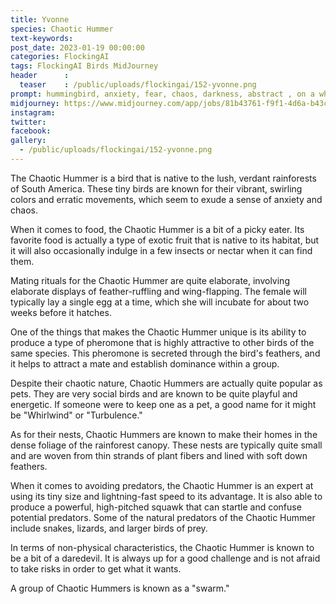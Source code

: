 ```yaml
---
title: Yvonne
species: Chaotic Hummer
text-keywords: 
post_date: 2023-01-19 00:00:00
categories: FlockingAI
tags: FlockingAI Birds MidJourney 
header      :
  teaser    : /public/uploads/flockingai/152-yvonne.png
prompt: hummingbird, anxiety, fear, chaos, darkness, abstract , on a white background
midjourney: https://www.midjourney.com/app/jobs/81b43761-f9f1-4d6a-b43c-6d9c40de141a
instagram: 
twitter: 
facebook: 
gallery: 
  - /public/uploads/flockingai/152-yvonne.png
---
```


The Chaotic Hummer is a bird that is native to the lush, verdant rainforests of South America. These tiny birds are known for their vibrant, swirling colors and erratic movements, which seem to exude a sense of anxiety and chaos.

When it comes to food, the Chaotic Hummer is a bit of a picky eater. Its favorite food is actually a type of exotic fruit that is native to its habitat, but it will also occasionally indulge in a few insects or nectar when it can find them.

Mating rituals for the Chaotic Hummer are quite elaborate, involving elaborate displays of feather-ruffling and wing-flapping. The female will typically lay a single egg at a time, which she will incubate for about two weeks before it hatches.

One of the things that makes the Chaotic Hummer unique is its ability to produce a type of pheromone that is highly attractive to other birds of the same species. This pheromone is secreted through the bird's feathers, and it helps to attract a mate and establish dominance within a group.

Despite their chaotic nature, Chaotic Hummers are actually quite popular as pets. They are very social birds and are known to be quite playful and energetic. If someone were to keep one as a pet, a good name for it might be "Whirlwind" or "Turbulence."

As for their nests, Chaotic Hummers are known to make their homes in the dense foliage of the rainforest canopy. These nests are typically quite small and are woven from thin strands of plant fibers and lined with soft down feathers.

When it comes to avoiding predators, the Chaotic Hummer is an expert at using its tiny size and lightning-fast speed to its advantage. It is also able to produce a powerful, high-pitched squawk that can startle and confuse potential predators. Some of the natural predators of the Chaotic Hummer include snakes, lizards, and larger birds of prey.

In terms of non-physical characteristics, the Chaotic Hummer is known to be a bit of a daredevil. It is always up for a good challenge and is not afraid to take risks in order to get what it wants.

A group of Chaotic Hummers is known as a "swarm."
